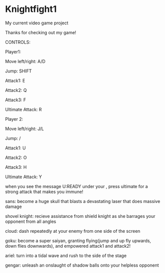 # Knightfight1
My current video game project

Thanks for checking out my game!

CONTROLS:

Player1:

Move left/right: A/D

Jump: SHIFT

Attack1: E

Attack2: Q

Attack3: F

Ultimate Attack: R



Player 2:

Move left/right: J/L

Jump: /

Attack1: U

Attack2: O

Attack3: H

Ultimate Attack: Y



when you see the message U:READY under your , press ultimate for a strong attack that makes you immune!

sans: become a huge skull that blasts a devastating laser that does massive damage

shovel knight: recieve assistance from shield knight as she barrages your opponent from all angles

cloud: dash repeatedly at your enemy from one side of the screen

goku: become a super saiyan, granting flying(jump and up fly upwards, down flies downwards), and empowered attack1 and attack2!

ariel: turn into a tidal wave and rush to the side of the stage

gengar: unleash an onslaught of shadow balls onto your helpless opponent

